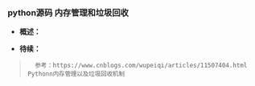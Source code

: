 ### python源码 内存管理和垃圾回收
- **概述：**
>
>
>
>
>
>
>
>
>
>
>
>
>
>
>

- **待续：**
>       参考：https://www.cnblogs.com/wupeiqi/articles/11507404.html   Pythonn内存管理以及垃圾回收机制
>
>
>
>
>
>
>
>
>
>
>
>
>
>
>
>
>
>
